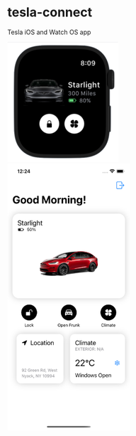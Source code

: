 # tesla-connect
Tesla iOS and Watch OS app

<img src="https://github.com/n-ravichandran/tesla-connect/blob/main/screenshots/watch_home.png" width="250">

<img src="https://github.com/n-ravichandran/tesla-connect/blob/main/screenshots/app_home.png" height="600">
